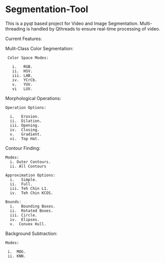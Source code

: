 # Segmentation-Tool
This is a pyqt based project for Video and Image Segmentation.
Multi-threading is handled by Qthreads to ensure real-time processing of video. 

Current Features:
 
 Mulit-Class Color Segmentation:
    
     Color Space Modes:
       
       i.   RGB.
       ii.  HSV.
       iii. LAB.
       iv.  YCrCb.
       v.   YUV.
       vi   LUV.
       
   
 Morphological Operations:
 
    Operation Options:
           
      i.   Erosion.
      ii.  Dilation.
      iii. Opening.
      iv.  Closing.
      v.   Gradient.
      vi.  Top Hat.

Contour Finding:

    Modes:
      i. Outer Contours.
      ii. All Contours
    
    Approximation Options:
      i.   Simple.
      ii.  Full.
      iii. Teh Chin L1.
      iv.  Teh Chin KCOS.
    
    Bounds:
      i.   Bounding Boxes.
      ii.  Rotated Boxes.
      iii. Circle.
      iv.  Elipses.
      v.  Convex Hull.

Background Subtraction:
  
    Modes:
    
     i.  MOG.
     ii. KNN.
